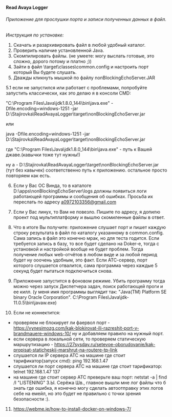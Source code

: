 **Read Avaya Logger**

###### Приложение для прослушки порта и записи полученных данных в файл.

_Инструкция по установке:_
1. Скачать и разархивировать файл в любой удобный каталог.
2. Проверить наличие установленной Java.
3. Скомпилировать файлы. (не умеете: могу выслать готовые, это сложно, дорого потому и платно ;))
4. Зайти в файл \target\classes\common.config и настроить порт который Вы будете слушать.
5. Дважды кликнуть мышкой по файлу  nonBlockingEchoServer.JAR

5.1 если не запустился или работает с проблемами, попробуйте запустить классически, как это делаю я в консоли CMD:

"C:\Program Files\Java\jdk1.8.0_144\bin\java.exe" -Dfile.encoding=windows-1251 -jar D:\Stajirovka\ReadAvayaLogger\target\nonBlockingEchoServer.jar

или  
 
java -Dfile.encoding=windows-1251 -jar D:\Stajirovka\ReadAvayaLogger\target\nonBlockingEchoServer.jar

где "C:\Program Files\Java\jdk1.8.0_144\bin\java.exe" - путь к Вашей джаве.(кавычки тоже тут нужны!)

ну а - D:\Stajirovka\ReadAvayaLogger\target\nonBlockingEchoServer.jar (тут без кавычек) соответственно путь к приложению.
остальное просто повторяем как есть. 

6. Если у Вас ОС Винда, то в каталоге D:\apps\nonBlockingEchoServer\logs должны появиться логи работающей программы и сообщения об ошибках.
   Просьба их переслать по адресу a0972103356@gmail.com

7. Если у Вас линух, то Вам не повезло. Пишите по адресу, я допилю проект под мультиплатформу и вышлю скомиленные файлы  в ответ.

8. Что в итоге Вы получите: приложение слушает порт и пишет каждую строку результата в файл по каталогу указанному в common.config.  Сама запись в файл это конечно мрак, но для теста годится. Если требуется запись в базу, то все будет сделано на Doker-e, тогда с установкой и настройкой вообще не будет проблем. Тогда получение  любых web-отчётов в любом виде и за любой период будет ну ооочень удобным, это факт.
Если АТС-сервер, порт которого слушается отвалится, сама программа через каждые 5 секунд будет пытаться подключиться снова.

9. Приложение запустится в фоновом режиме. Убить программу тогда можно через запуск Диспетчера задач, поиск работающей проги и ее килл. (у меня имя программы выглядит так: "Java(TM) Platform SE binary Oracle Corporation". C:\Program Files\Java\jdk-11.0.5\bin\javaw.exe)
10. Если не коннектится:
- проверяем не блокирует ли фаервол порт - https://vynesimozg.com/kak-blokirovat-ili-razreshit-port-v-brandmauere-windows-10/
ну и добавляем правило на нужный порт.
- если сервера в локальной сети, то проверяем статическую маршрутизацию - https://27sysday.ru/setevoe-oborudovanie/kak-propisat-staticheskij-marshrut-na-routere-tp-link
- слушается ли IP сервера АТС на машине где стоит тарификатор(запуск cmd): ping 192.168.1.47
- слушается ли порт сервера АТС на машине где стоит тарификатор: telnet 192.168.1.47 137 
- на машине где стоит сервер АТС преверьте ваш порт: netstat -a | find /I "LISTENING" 
З.Ы. Серёжа Шв., главное вышли мне лог файлы что б знать где ошибка, я конечно могу сделать автоотправку этих логов себе на емейл, но это будет не правильно с точки зрения безопасности :).

11. https://webme.ie/how-to-install-docker-on-windows-7/
